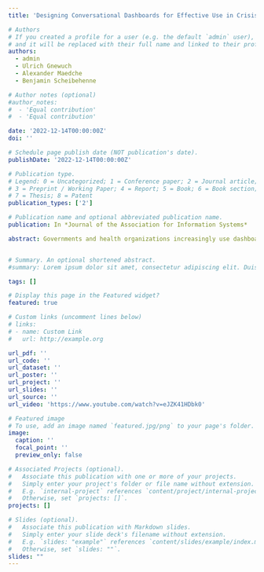 ```yaml
---
title: 'Designing Conversational Dashboards for Effective Use in Crisis Response'

# Authors
# If you created a profile for a user (e.g. the default `admin` user), write the username (folder name) here
# and it will be replaced with their full name and linked to their profile.
authors:
  - admin
  - Ulrich Gnewuch
  - Alexander Maedche
  - Benjamin Scheibehenne

# Author notes (optional)
#author_notes:
#  - 'Equal contribution'
#  - 'Equal contribution'

date: '2022-12-14T00:00:00Z'
doi: ''

# Schedule page publish date (NOT publication's date).
publishDate: '2022-12-14T00:00:00Z'

# Publication type.
# Legend: 0 = Uncategorized; 1 = Conference paper; 2 = Journal article;
# 3 = Preprint / Working Paper; 4 = Report; 5 = Book; 6 = Book section;
# 7 = Thesis; 8 = Patent
publication_types: ['2']

# Publication name and optional abbreviated publication name.
publication: In *Journal of the Association for Information Systems*

abstract: Governments and health organizations increasingly use dashboards to provide real-time information during natural disasters and pandemics. Although these dashboards aim to make crisis-related information accessible to the general public, the average user can have a hard time interacting with them and finding the information needed to make everyday decisions. To address this challenge, we draw on the theory of effective use to propose a theory-driven design for conversational dashboards in crisis response, which improves users’ transparent interaction and access to crisis-related information. We instantiate our proposed design in a conversational dashboard for the COVID-19 pandemic that enables natural language interaction in spoken or written form and helps users familiarize themselves with the use of natural language through conversational onboarding. The evaluation of our artifact shows that being able to use natural language improves users’ interaction with the dashboard and ultimately increases their efficiency and effectiveness in finding information. This positive effect is amplified when users complete the onboarding before interacting with the dashboard, particularly when they can use both natural language and mouse. Our findings contribute to research on dashboard design, both in general and in the specific context of crisis response, by providing prescriptive knowledge for extending crisis response dashboards with natural language interaction capabilities. In addition, our work contributes to the democratization of data science by proposing design guidelines for making information in crisis response dashboards more accessible to the general public.


# Summary. An optional shortened abstract.
#summary: Lorem ipsum dolor sit amet, consectetur adipiscing elit. Duis posuere tellus ac convallis placerat. Proin tincidunt magna sed ex sollicitudin condimentum.

tags: []

# Display this page in the Featured widget?
featured: true

# Custom links (uncomment lines below)
# links:
# - name: Custom Link
#   url: http://example.org

url_pdf: ''
url_code: ''
url_dataset: ''
url_poster: ''
url_project: ''
url_slides: ''
url_source: ''
url_video: 'https://www.youtube.com/watch?v=eJZK41HDbk0'

# Featured image
# To use, add an image named `featured.jpg/png` to your page's folder.
image:
  caption: ''
  focal_point: ''
  preview_only: false

# Associated Projects (optional).
#   Associate this publication with one or more of your projects.
#   Simply enter your project's folder or file name without extension.
#   E.g. `internal-project` references `content/project/internal-project/index.md`.
#   Otherwise, set `projects: []`.
projects: []

# Slides (optional).
#   Associate this publication with Markdown slides.
#   Simply enter your slide deck's filename without extension.
#   E.g. `slides: "example"` references `content/slides/example/index.md`.
#   Otherwise, set `slides: ""`.
slides: ""
---
```

